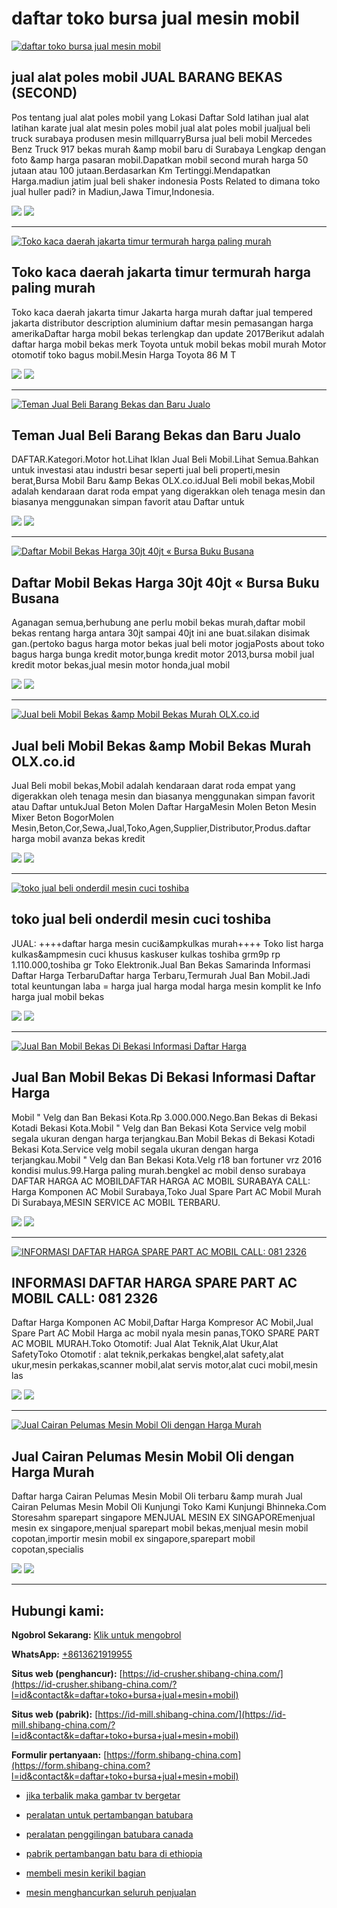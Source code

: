 # daftar toko bursa jual mesin mobil

<a href="https://swt.shibang-china.com/?l=id&img&k=daftar+toko+bursa+jual+mesin+mobil" target="_blank">![daftar toko bursa jual mesin mobil](http://static.shibang-china.com/all-800x300/154.jpg)</a>

## jual alat poles mobil JUAL BARANG BEKAS (SECOND)
Pos tentang jual alat poles mobil yang Lokasi Daftar Sold latihan jual alat latihan karate jual alat mesin poles mobil jual alat poles mobil jualjual beli truck surabaya produsen mesin millquarryBursa jual beli mobil Mercedes Benz Truck 917 bekas murah &amp mobil baru di Surabaya Lengkap dengan foto &amp harga pasaran mobil.Dapatkan mobil second murah harga 50 jutaan atau 100 jutaan.Berdasarkan Km Tertinggi.Mendapatkan Harga.madiun jatim jual beli shaker indonesia Posts Related to dimana toko jual huller padi? in Madiun,Jawa Timur,Indonesia.


<a href="https://whatsapp.shibangsoft.com/WhatsApp.php" target="_blank" title="WhatsApp">![](http://static.shibang-china.com/icon/whatsapp.png)</a> <a href="https://swt.shibang-china.com/?l=id&icon&k=daftar+toko+bursa+jual+mesin+mobil" target="_blank">![](http://static.shibang-china.com/icon/chat-id.png)</a>

---

<a href="https://swt.shibang-china.com/?l=id&img&k=daftar+toko+bursa+jual+mesin+mobil" target="_blank">![Toko kaca daerah jakarta timur termurah harga paling murah](http://static.shibang-china.com/all-800x300/965.jpg)</a>

## Toko kaca daerah jakarta timur termurah harga paling murah
Toko kaca daerah jakarta timur Jakarta harga murah daftar jual tempered jakarta distributor description aluminium daftar mesin pemasangan harga amerikaDaftar harga mobil bekas terlengkap dan update 2017Berikut adalah daftar harga mobil bekas merk Toyota untuk mobil bekas mobil murah Motor otomotif toko bagus mobil.Mesin Harga Toyota 86 M T


<a href="https://whatsapp.shibangsoft.com/WhatsApp.php" target="_blank" title="WhatsApp">![](http://static.shibang-china.com/icon/whatsapp.png)</a> <a href="https://swt.shibang-china.com/?l=id&icon&k=daftar+toko+bursa+jual+mesin+mobil" target="_blank">![](http://static.shibang-china.com/icon/chat-id.png)</a>

---

<a href="https://swt.shibang-china.com/?l=id&img&k=daftar+toko+bursa+jual+mesin+mobil" target="_blank">![Teman Jual Beli Barang Bekas dan Baru Jualo](http://static.shibang-china.com/all-800x300/1147.jpg)</a>

## Teman Jual Beli Barang Bekas dan Baru Jualo
DAFTAR.Kategori.Motor hot.Lihat Iklan Jual Beli Mobil.Lihat Semua.Bahkan untuk investasi atau industri besar seperti jual beli properti,mesin berat,Bursa Mobil Baru &amp Bekas OLX.co.idJual Beli mobil bekas,Mobil adalah kendaraan darat roda empat yang digerakkan oleh tenaga mesin dan biasanya menggunakan simpan favorit atau Daftar untuk


<a href="https://whatsapp.shibangsoft.com/WhatsApp.php" target="_blank" title="WhatsApp">![](http://static.shibang-china.com/icon/whatsapp.png)</a> <a href="https://swt.shibang-china.com/?l=id&icon&k=daftar+toko+bursa+jual+mesin+mobil" target="_blank">![](http://static.shibang-china.com/icon/chat-id.png)</a>

---

<a href="https://swt.shibang-china.com/?l=id&img&k=daftar+toko+bursa+jual+mesin+mobil" target="_blank">![Daftar Mobil Bekas Harga 30jt 40jt « Bursa Buku Busana](http://static.shibang-china.com/all-800x300/1321.jpg)</a>

## Daftar Mobil Bekas Harga 30jt 40jt « Bursa Buku Busana
Aganagan semua,berhubung ane perlu mobil bekas murah,daftar mobil bekas rentang harga antara 30jt sampai 40jt ini ane buat.silakan disimak gan.(pertoko bagus harga motor bekas jual beli motor jogjaPosts about toko bagus harga bunga kredit motor,bunga kredit motor 2013,bursa mobil jual kredit motor bekas,jual mesin motor honda,jual mobil


<a href="https://whatsapp.shibangsoft.com/WhatsApp.php" target="_blank" title="WhatsApp">![](http://static.shibang-china.com/icon/whatsapp.png)</a> <a href="https://swt.shibang-china.com/?l=id&icon&k=daftar+toko+bursa+jual+mesin+mobil" target="_blank">![](http://static.shibang-china.com/icon/chat-id.png)</a>

---

<a href="https://swt.shibang-china.com/?l=id&img&k=daftar+toko+bursa+jual+mesin+mobil" target="_blank">![Jual beli Mobil Bekas &amp Mobil Bekas Murah OLX.co.id](http://static.shibang-china.com/all-800x300/363.jpg)</a>

## Jual beli Mobil Bekas &amp Mobil Bekas Murah OLX.co.id
Jual Beli mobil bekas,Mobil adalah kendaraan darat roda empat yang digerakkan oleh tenaga mesin dan biasanya menggunakan simpan favorit atau Daftar untukJual Beton Molen Daftar HargaMesin Molen Beton Mesin Mixer Beton BogorMolen Mesin,Beton,Cor,Sewa,Jual,Toko,Agen,Supplier,Distributor,Produs.daftar harga mobil avanza bekas kredit


<a href="https://whatsapp.shibangsoft.com/WhatsApp.php" target="_blank" title="WhatsApp">![](http://static.shibang-china.com/icon/whatsapp.png)</a> <a href="https://swt.shibang-china.com/?l=id&icon&k=daftar+toko+bursa+jual+mesin+mobil" target="_blank">![](http://static.shibang-china.com/icon/chat-id.png)</a>

---

<a href="https://swt.shibang-china.com/?l=id&img&k=daftar+toko+bursa+jual+mesin+mobil" target="_blank">![toko jual beli onderdil mesin cuci toshiba](http://static.shibang-china.com/all-800x300/1358.jpg)</a>

## toko jual beli onderdil mesin cuci toshiba
JUAL: ++++daftar harga mesin cuci&ampkulkas murah++++ Toko list harga kulkas&ampmesin cuci khusus kaskuser kulkas toshiba grm9p rp 1.110.000,toshiba gr Toko Elektronik.Jual Ban Bekas Samarinda Informasi Daftar Harga TerbaruDaftar harga Terbaru,Termurah Jual Ban Mobil.Jadi total keuntungan laba = harga jual harga modal harga mesin komplit ke Info harga jual mobil bekas


<a href="https://whatsapp.shibangsoft.com/WhatsApp.php" target="_blank" title="WhatsApp">![](http://static.shibang-china.com/icon/whatsapp.png)</a> <a href="https://swt.shibang-china.com/?l=id&icon&k=daftar+toko+bursa+jual+mesin+mobil" target="_blank">![](http://static.shibang-china.com/icon/chat-id.png)</a>

---

<a href="https://swt.shibang-china.com/?l=id&img&k=daftar+toko+bursa+jual+mesin+mobil" target="_blank">![Jual Ban Mobil Bekas Di Bekasi Informasi Daftar Harga](http://static.shibang-china.com/all-800x300/118.jpg)</a>

## Jual Ban Mobil Bekas Di Bekasi Informasi Daftar Harga
Mobil " Velg dan Ban Bekasi Kota.Rp 3.000.000.Nego.Ban Bekas di Bekasi Kotadi Bekasi Kota.Mobil " Velg dan Ban Bekasi Kota Service velg mobil segala ukuran dengan harga terjangkau.Ban Mobil Bekas di Bekasi Kotadi Bekasi Kota.Service velg mobil segala ukuran dengan harga terjangkau.Mobil " Velg dan Ban Bekasi Kota.Velg r18 ban fortuner vrz 2016 kondisi mulus.99.Harga paling murah.bengkel ac mobil denso surabaya DAFTAR HARGA AC MOBILDAFTAR HARGA AC MOBIL SURABAYA CALL: Harga Komponen AC Mobil Surabaya,Toko Jual Spare Part AC Mobil Murah Di Surabaya,MESIN SERVICE AC MOBIL TERBARU.


<a href="https://whatsapp.shibangsoft.com/WhatsApp.php" target="_blank" title="WhatsApp">![](http://static.shibang-china.com/icon/whatsapp.png)</a> <a href="https://swt.shibang-china.com/?l=id&icon&k=daftar+toko+bursa+jual+mesin+mobil" target="_blank">![](http://static.shibang-china.com/icon/chat-id.png)</a>

---

<a href="https://swt.shibang-china.com/?l=id&img&k=daftar+toko+bursa+jual+mesin+mobil" target="_blank">![INFORMASI DAFTAR HARGA SPARE PART AC MOBIL CALL: 081 2326](http://static.shibang-china.com/all-800x300/144.jpg)</a>

## INFORMASI DAFTAR HARGA SPARE PART AC MOBIL CALL: 081 2326
Daftar Harga Komponen AC Mobil,Daftar Harga Kompresor AC Mobil,Jual Spare Part AC Mobil Harga ac mobil nyala mesin panas,TOKO SPARE PART AC MOBIL MURAH.Toko Otomotif: Jual Alat Teknik,Alat Ukur,Alat SafetyToko Otomotif : alat teknik,perkakas bengkel,alat safety,alat ukur,mesin perkakas,scanner mobil,alat servis motor,alat cuci mobil,mesin las


<a href="https://whatsapp.shibangsoft.com/WhatsApp.php" target="_blank" title="WhatsApp">![](http://static.shibang-china.com/icon/whatsapp.png)</a> <a href="https://swt.shibang-china.com/?l=id&icon&k=daftar+toko+bursa+jual+mesin+mobil" target="_blank">![](http://static.shibang-china.com/icon/chat-id.png)</a>

---

<a href="https://swt.shibang-china.com/?l=id&img&k=daftar+toko+bursa+jual+mesin+mobil" target="_blank">![Jual Cairan Pelumas Mesin Mobil Oli dengan Harga Murah](http://static.shibang-china.com/all-800x300/760.jpg)</a>

## Jual Cairan Pelumas Mesin Mobil Oli dengan Harga Murah
Daftar harga Cairan Pelumas Mesin Mobil Oli terbaru &amp murah Jual Cairan Pelumas Mesin Mobil Oli Kunjungi Toko Kami Kunjungi Bhinneka.Com Storesahm sparepart singapore MENJUAL MESIN EX SINGAPOREmenjual mesin ex singapore,menjual sparepart mobil bekas,menjual mesin mobil copotan,importir mesin mobil ex singapore,sparepart mobil copotan,specialis


<a href="https://whatsapp.shibangsoft.com/WhatsApp.php" target="_blank" title="WhatsApp">![](http://static.shibang-china.com/icon/whatsapp.png)</a> <a href="https://swt.shibang-china.com/?l=id&icon&k=daftar+toko+bursa+jual+mesin+mobil" target="_blank">![](http://static.shibang-china.com/icon/chat-id.png)</a>

---
## Hubungi kami:

**Ngobrol Sekarang:** [Klik untuk mengobrol](https://swt.shibang-china.com?l=id&contact&k=daftar+toko+bursa+jual+mesin+mobil)

**WhatsApp:**  [+8613621919955](https://whatsapp.shibangsoft.com/WhatsApp.php)

**Situs web (penghancur):** [https://id-crusher.shibang-china.com/](https://id-crusher.shibang-china.com/?l=id&contact&k=daftar+toko+bursa+jual+mesin+mobil)

**Situs web (pabrik):** [https://id-mill.shibang-china.com/](https://id-mill.shibang-china.com/?l=id&contact&k=daftar+toko+bursa+jual+mesin+mobil)

**Formulir pertanyaan:** [https://form.shibang-china.com](https://form.shibang-china.com?l=id&contact&k=daftar+toko+bursa+jual+mesin+mobil)

* [jika terbalik maka gambar tv bergetar](../32/jika%20terbalik%20maka%20gambar%20tv%20bergetar.md)

* [peralatan untuk pertambangan batubara](../34/peralatan%20untuk%20pertambangan%20batubara.md)

* [peralatan penggilingan batubara canada](../34/peralatan%20penggilingan%20batubara%20canada.md)

* [pabrik pertambangan batu bara di ethiopia](../34/pabrik%20pertambangan%20batu%20bara%20di%20ethiopia.md)

* [membeli mesin kerikil bagian](../35/membeli%20mesin%20kerikil%20bagian.md)

* [mesin menghancurkan seluruh penjualan](../32/mesin%20menghancurkan%20seluruh%20penjualan.md)